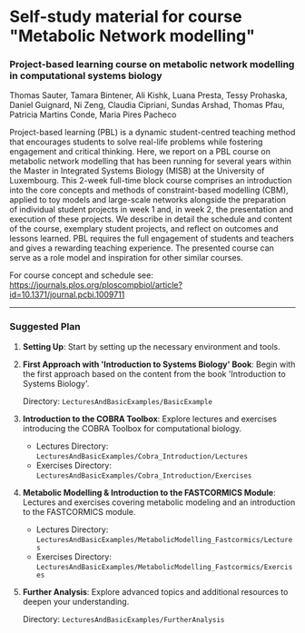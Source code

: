 # Self-study material for course "Metabolic Network modelling"

### Project-based learning course on metabolic network modelling in computational systems biology

Thomas Sauter, Tamara Bintener, Ali Kishk, Luana Presta, Tessy Prohaska, Daniel Guignard, Ni Zeng, Claudia Cipriani, Sundas Arshad, Thomas Pfau, Patricia Martins Conde, Maria Pires Pacheco

Project-based learning (PBL) is a dynamic student-centred teaching method that encourages students to solve real-life problems while fostering engagement and critical thinking. Here, we report on a PBL course on metabolic network modelling that has been running for several years within the Master in Integrated Systems Biology (MISB) at the University of Luxembourg. This 2-week full-time block course comprises an introduction into the core concepts and methods of constraint-based modelling (CBM), applied to toy models and large-scale networks alongside the preparation of individual student projects in week 1 and, in week 2, the presentation and execution of these projects. We describe in detail the schedule and content of the course, exemplary student projects, and reflect on outcomes and lessons learned. PBL requires the full engagement of students and teachers and gives a rewarding teaching experience. The presented course can serve as a role model and inspiration for other similar courses.

For course concept and schedule see: https://journals.plos.org/ploscompbiol/article?id=10.1371/journal.pcbi.1009711 

------------

### Suggested Plan 

1. **Setting Up**: Start by setting up the necessary environment and tools.

2. **First Approach with 'Introduction to Systems Biology' Book**: Begin with the first approach based on the content from the book 'Introduction to Systems Biology'.

    Directory: `LecturesAndBasicExamples/BasicExample`

3. **Introduction to the COBRA Toolbox**: Explore lectures and exercises introducing the COBRA Toolbox for computational biology.

    - Lectures Directory: `LecturesAndBasicExamples/Cobra_Introduction/Lectures`
    - Exercises Directory: `LecturesAndBasicExamples/Cobra_Introduction/Exercises`

4. **Metabolic Modelling & Introduction to the FASTCORMICS Module**: Lectures and exercises covering metabolic modeling and an introduction to the FASTCORMICS module.

    - Lectures Directory: `LecturesAndBasicExamples/MetabolicModelling_Fastcormics/Lectures`
    - Exercises Directory: `LecturesAndBasicExamples/MetabolicModelling_Fastcormics/Exercises`

5. **Further Analysis**: Explore advanced topics and additional resources to deepen your understanding.

    Directory: `LecturesAndBasicExamples/FurtherAnalysis`

